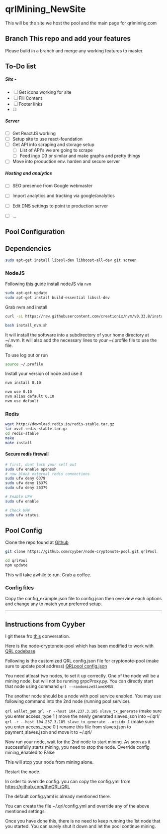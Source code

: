 # qrlMining_NewSite

This will be the site we host the pool and the main page for qrlmining.com

## Branch This repo and add your features
Please build in a branch and merge any working features to master.

## To-Do list

##### Site -
- [ ] Get icons working for site
- [ ] Fill Content
- [ ] Footer links
- [ ] 

##### Server
- [ ] Get ReactJS working
- [ ] Setup site to use react-foundation
- [ ] Get API info scraping and storage setup
	- [ ] List of API's we are going to scrape
	- [ ] Feed ingo D3 or similar and make graphs and pretty things
- [ ] Move into production env. harden and secure server

##### Hosting and analytics
- [ ] SEO presence from Google webmaster
- [ ] Import analytics and tracking via google/analytics
- [ ] Edit DNS settings to point to production server
- [ ] ...




## Pool Configuration

## Dependencies
```bash
sudo apt-get install libssl-dev libboost-all-dev git screen 
```


### NodeJS

Following [this](https://www.digitalocean.com/community/tutorials/how-to-install-node-js-on-ubuntu-16-04) guide install nodeJS via `nvm`

```bash
sudo apt-get update
sudo apt-get install build-essential libssl-dev
```
Grab nvm and install

```bash
curl -sL https://raw.githubusercontent.com/creationix/nvm/v0.33.8/install.sh -o install_nvm.sh

bash install_nvm.sh
```

It will install the software into a subdirectory of your home directory at ~/.nvm. It will also add the necessary lines to your ~/.profile file to use the file.

To use log out or run
```bash
source ~/.profile
```

Install your version of node and use it

```bash
nvm install 0.10

nvm use 0.10
nvm alias default 0.10
nvm use default
```

### Redis

```bash
wget http://download.redis.io/redis-stable.tar.gz
tar xvzf redis-stable.tar.gz
cd redis-stable
make
make install
```

#### Secure redis firewall

```bash
# first, dont lock your self out
sudo ufw enable openssh
# now block external redis connections
sudo ufw deny 6379
sudo ufw deny 16379
sudo ufw deny 26379

# Enable UFW
sudo ufw enable

# Check UFW
sudo ufw status
```


## Pool Config

Clone the repo found at [Github](https://github.com/cyyber/node-cryptonote-pool.git)

```bash
git clone https://github.com/cyyber/node-cryptonote-pool.git qrlPool

cd qrlPool
npm update
```

This will take awhile to run. Grab a coffee.

### Config files

Copy the config_example.json file to config.json then overview each options and change any to match your preferred setup.



* * * 

## Instructions from Cyyber 
I git these fro [this](https://github.com/theQRL/QRL/issues/902#issuecomment-372001020) conversation.



Here is the node-cryptonote-pool which has been modified to work with [QRL codebase](https://github.com/cyyber/node-cryptonote-pool/)

Following is the customized QRL config.json file for cryptonote-pool (make sure to update pool address)
[QRLpool config.json](https://github.com/jleni/qrl_dpool/blob/master/config.json)


You need atleast two nodes, to set it up correctly.
One of the node will be a mining node, but will not be running grpcProxy.py.
You can directly start that node using command
`qrl --randomizeSlaveXMSS`

The another node should be a node with pool service enabled.
You may use following command into the 2nd node (running pool service).

`qrl wallet_gen`
`qrl -r --host 104.237.3.185 slave_tx_generate`
(make sure you enter access_type 1 )
move the newly generated slaves.json into ~/.qrl/
`qrl -r --host 104.237.3.185 slave_tx_generate --otsidx 1`
(make sure you enter access_type 0 )
rename this file from slaves.json to payment_slaves.json and move it to ~/.qrl/

Now run your node, wait for the 2nd node to start mining. As soon as it successfully starts mining, you need to stop the node. Override config mining_enabled to False

This will stop your node from mining alone.

Restart the node.

In order to override config. you can copy the config.yml from
https://github.com/theQRL/QRL

The default config.yaml is already mentioned there.

You can create the file ~/.qrl/config.yml
and override any of the above mentioned settings.

Once you have done this, there is no need to keep running the 1st node that you started. You can surely shut it down and let the pool continue mining.


